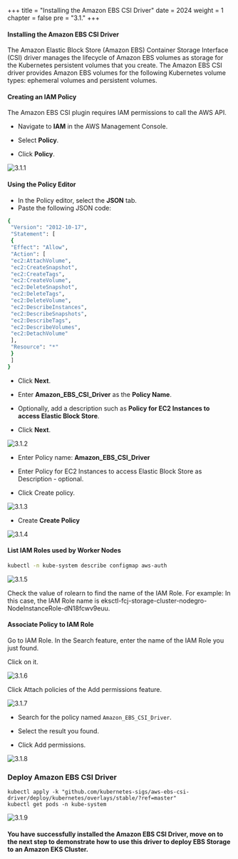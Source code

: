 +++
title = "Installing the Amazon EBS CSI Driver"
date = 2024
weight = 1
chapter = false
pre = "3.1."
+++

#### Installing the Amazon EBS CSI Driver

The Amazon Elastic Block Store (Amazon EBS) Container Storage Interface (CSI) driver manages the lifecycle of Amazon EBS volumes as storage for the Kubernetes persistent volumes that you create. The Amazon EBS CSI driver provides Amazon EBS volumes for the following Kubernetes volume types: ephemeral volumes and persistent volumes.

#### Creating an IAM Policy

The Amazon EBS CSI plugin requires IAM permissions to call the AWS API.

- Navigate to **IAM** in the AWS Management Console.

- Select **Policy**.

- Click **Policy**.

![3.1.1](/images/3-ebs/3.1.1.png)

#### Using the Policy Editor

- In the Policy editor, select the **JSON** tab.
- Paste the following JSON code:

```bash
{
 "Version": "2012-10-17",
 "Statement": [
 {
 "Effect": "Allow",
 "Action": [
 "ec2:AttachVolume",
 "ec2:CreateSnapshot",
 "ec2:CreateTags",
 "ec2:CreateVolume",
 "ec2:DeleteSnapshot",
 "ec2:DeleteTags",
 "ec2:DeleteVolume",
 "ec2:DescribeInstances",
 "ec2:DescribeSnapshots",
 "ec2:DescribeTags",
 "ec2:DescribeVolumes",
 "ec2:DetachVolume"
 ],
 "Resource": "*"
 }
 ]
}
```

- Click **Next**.
- Enter **Amazon_EBS_CSI_Driver** as the **Policy Name**.

- Optionally, add a description such as **Policy for EC2 Instances to access Elastic Block Store**.

- Click **Next**.

![3.1.2](/images/3-ebs/3.1.2.png)

- Enter Policy name: **Amazon_EBS_CSI_Driver**
- Enter Policy for EC2 Instances to access Elastic Block Store as Description - optional.

- Click Create policy.

![3.1.3](/images/3-ebs/3.1.3.png)

- Create **Create Policy**

![3.1.4](/images/3-ebs/3.1.4.png)

#### List IAM Roles used by Worker Nodes

```bash
kubectl -n kube-system describe configmap aws-auth
```

![3.1.5](/images/3-ebs/3.1.5.png)

Check the value of rolearn to find the name of the IAM Role. For example: In this case, the IAM Role name is eksctl-fcj-storage-cluster-nodegro-NodeInstanceRole-dN18fcwv9euu.

#### Associate Policy to IAM Role

Go to IAM Role. In the Search feature, enter the name of the IAM Role you just found.

Click on it.

![3.1.6](/images/3-ebs/3.1.6.png)

Click Attach policies of the Add permissions feature.

![3.1.7](/images/3-ebs/3.1.7.png)

- Search for the policy named `Amazon_EBS_CSI_Driver`.

- Select the result you found.

- Click Add permissions.

![3.1.8](/images/3-ebs/3.1.8.png)

### Deploy Amazon EBS CSI Driver

```
kubectl apply -k "github.com/kubernetes-sigs/aws-ebs-csi-driver/deploy/kubernetes/overlays/stable/?ref=master"
kubectl get pods -n kube-system
```

![3.1.9](/images/3-ebs/3.1.9.png)

#### You have successfully installed the Amazon EBS CSI Driver, move on to the next step to demonstrate how to use this driver to deploy EBS Storage to an Amazon EKS Cluster.
